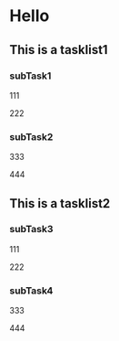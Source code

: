 # Hello

## This is a tasklist1

### subTask1

111

222

### subTask2

333

444

## This is a tasklist2

### subTask3

111

222

### subTask4

333

444